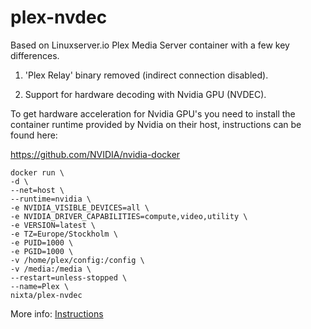 # plex-nvdec

Based on Linuxserver.io Plex Media Server container with a few key differences.

1. 'Plex Relay' binary removed (indirect connection disabled).

2. Support for hardware decoding with Nvidia GPU (NVDEC).


To get hardware acceleration for Nvidia GPU's you need to install the container runtime provided by Nvidia on their host, instructions can be found here:

https://github.com/NVIDIA/nvidia-docker


```
docker run \
-d \
--net=host \
--runtime=nvidia \
-e NVIDIA_VISIBLE_DEVICES=all \
-e NVIDIA_DRIVER_CAPABILITIES=compute,video,utility \
-e VERSION=latest \
-e TZ=Europe/Stockholm \
-e PUID=1000 \
-e PGID=1000 \
-v /home/plex/config:/config \
-v /media:/media \
--restart=unless-stopped \
--name=Plex \
nixta/plex-nvdec
```

More info:
[Instructions](https://hub.docker.com/r/linuxserver/plex/)
